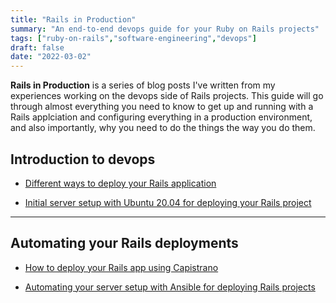 ```yaml
---
title: "Rails in Production"
summary: "An end-to-end devops guide for your Ruby on Rails projects"
tags: ["ruby-on-rails","software-engineering","devops"]
draft: false
date: "2022-03-02"
---
```


__Rails in Production__ is a series of blog posts I've written from my experiences working on the devops side of Rails projects. This guide will go through almost everything you need to know to get up and running with a Rails applciation and configuring everything in a production environment, and also importantly, why you need to do the things the way you do them.

## Introduction to devops

- [Different ways to deploy your Rails application](/blog/devops/introduction-to-rails-in-production)

- [Initial server setup with Ubuntu 20.04 for deploying your Rails project](/blog/devops/server-setup)

---

## Automating your Rails deployments

- [How to deploy your Rails app using Capistrano](/blog/devops/rails-capistrano)

- [Automating your server setup with Ansible for deploying Rails projects](/blog/devops/ansible)
